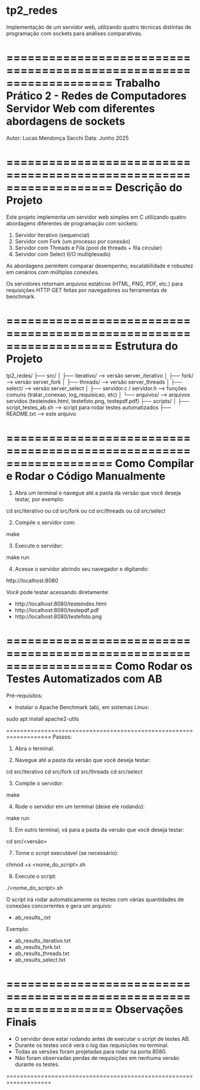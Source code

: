 # tp2_redes
Implementação de um servidor web, utilizando quatro técnicas distintas de programação com sockets para análises comparativas.

===================================================================
Trabalho Prático 2 - Redes de Computadores
Servidor Web com diferentes abordagens de sockets
===================================================================

Autor: Lucas Mendonça Sacchi
Data: Junho 2025

===================================================================
Descrição do Projeto
===================================================================

Este projeto implementa um servidor web simples em C utilizando
quatro abordagens diferentes de programação com sockets:

1) Servidor Iterativo (sequencial)
2) Servidor com Fork (um processo por conexão)
3) Servidor com Threads e Fila (pool de threads + fila circular)
4) Servidor com Select (I/O multiplexado)

As abordagens permitem comparar desempenho, escalabilidade e
robustez em cenários com múltiplas conexões.

Os servidores retornam arquivos estáticos (HTML, PNG, PDF, etc.)
para requisições HTTP GET feitas por navegadores ou ferramentas
de benchmark.

===================================================================
Estrutura do Projeto
===================================================================

tp2_redes/
├── src/
│   ├── iterativo/            --> versão server_iterativo
│   ├── fork/                 --> versão server_fork
│   ├── threads/              --> versão server_threads
│   ├── select/               --> versão server_select
│   ├── servidor.c / servidor.h --> funções comuns (tratar_conexao, log_requisicao, etc)
│   └── arquivos/             --> arquivos servidos (testeindex.html, testefoto.png, testepdf.pdf)
├── scripts/
│   ├── script_testes_ab.sh   --> script para rodar testes automatizados
├── README.txt                --> este arquivo

===================================================================
Como Compilar e Rodar o Código Manualmente
===================================================================

1) Abra um terminal e navegue até a pasta da versão que você deseja testar, por exemplo:

cd src/iterativo
ou
cd src/fork
ou
cd src/threads
ou
cd src/select

2) Compile o servidor com:

make

3) Execute o servidor:

make run

4) Acesse o servidor abrindo seu navegador e digitando:

http://localhost:8080

Você pode testar acessando diretamente:

- http://localhost:8080/testeindex.html
- http://localhost:8080/testepdf.pdf
- http://localhost:8080/testefoto.png

===================================================================
Como Rodar os Testes Automatizados com AB
===================================================================

Pré-requisitos:

- Instalar o Apache Benchmark (ab), em sistemas Linux:

sudo apt install apache2-utils

===================================================================
Passos:

1) Abra o terminal.

2) Navegue até a pasta da versão que você deseja testar:

cd src/iterativo
cd src/fork
cd src/threads
cd src/select

3) Compile o servidor:

make

4) Rode o servidor em um terminal (deixe ele rodando):

make run

5) Em outro terminal, vá para a pasta da versão que você deseja testar:

cd src/<versão>

7) Torne o script executável (se necessário):

chmod +x <nome_do_script>.sh

8) Execute o script:

./<nome_do_script>.sh

O script irá rodar automaticamente os testes com várias quantidades de conexões concorrentes e gera um arquivo:

- ab_results_<versao>.txt

Exemplo:

- ab_results_iterativo.txt
- ab_results_fork.txt
- ab_results_threads.txt
- ab_results_select.txt

===================================================================
Observações Finais
===================================================================

- O servidor deve estar rodando antes de executar o script de testes AB.
- Durante os testes você verá o log das requisições no terminal.
- Todas as versões foram projetadas para rodar na porta 8080.
- Não foram observadas perdas de requisições em nenhuma versão durante os testes.

===================================================================